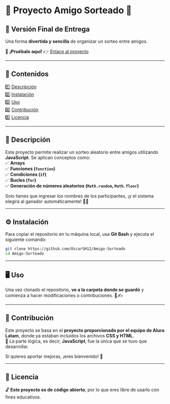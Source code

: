 # 🎉 Proyecto Amigo Sorteado 🎉

## 🚀 Versión Final de Entrega  
Una forma **divertida y sencilla** de organizar un sorteo entre amigos.  

🔗 **¡Pruébalo aquí!** 👉 [Enlace al proyecto](https://amigo-sorteado.vercel.app/)  

---

## 📌 Contenidos  
1️⃣ [Descripción](#descripción)  
2️⃣ [Instalación](#instalación)  
3️⃣ [Uso](#uso)  
4️⃣ [Contribución](#contribución)  
5️⃣ [Licencia](#licencia)  

---

## 📝 Descripción  
Este proyecto permite realizar un sorteo aleatorio entre amigos utilizando **JavaScript**. Se aplican conceptos como:  
✅ **Arrays**  
✅ **Funciones (`function`)**  
✅ **Condiciones (`if`)**  
✅ **Bucles (`for`)**  
✅ **Generación de números aleatorios (`Math.random`, `Math.floor`)**  

Solo tienes que ingresar los nombres de los participantes, ¡y el sistema elegirá al ganador automáticamente! 🎯🎁  

---

## ⚙️ Instalación  
Para copiar el repositorio en tu máquina local, usa **Git Bash** y ejecuta el siguiente comando:  

```sh
git clone https://github.com/OscarSH12/Amigo-Sorteado
cd Amigo-Sorteado
```

---

## 🖥️ Uso  
Una vez clonado el repositorio, **ve a la carpeta donde se guardó** y comienza a hacer modificaciones o contribuciones. 🔧✍️  

---

## 🤝 Contribución  
Este proyecto se basa en el **proyecto proporcionado por el equipo de Alura Latam**, donde ya estaban incluidos los archivos **CSS y HTML**.  
📌 La parte lógica, es decir, **JavaScript**, fue la única que se tuvo que desarrollar.  

Si quieres aportar mejoras, ¡eres bienvenido! 🚀  

---

## 📜 Licencia  
🔓 **Este proyecto es de código abierto**, por lo que eres libre de usarlo con fines educativos.  
